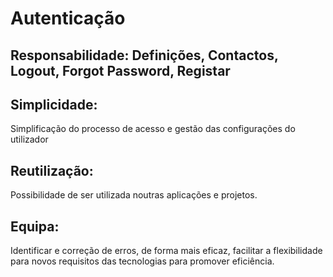 # Autenticação

## Responsabilidade: Definições, Contactos, Logout, Forgot Password, Registar

## Simplicidade:
Simplificação do processo de acesso e gestão das configurações do utilizador

## Reutilização:
Possibilidade de ser utilizada noutras aplicações e projetos.

## Equipa:
Identificar e correção de erros, de forma mais eficaz, facilitar a flexibilidade para novos requisitos das tecnologias para promover eficiência.
